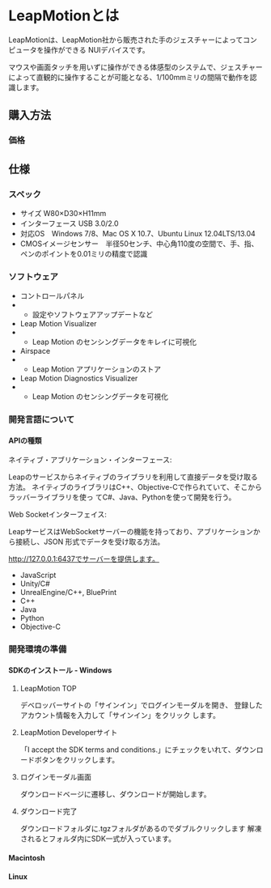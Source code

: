 # LeapMotionとは
LeapMotionは、LeapMotion社から販売された手のジェスチャーによってコンピュータを操作ができる NUIデバイスです。

マウスや画面タッチを用いずに操作ができる体感型のシステムで、ジェスチャーによって直観的に操作することが可能となる、1/100mmミリの間隔で動作を認識します。
 
## 購入方法
### 価格
## 仕様
### スペック
* サイズ W80×D30×H11mm
* インターフェース USB 3.0/2.0
* 対応OS　Windows 7/8、Mac OS X 10.7、Ubuntu Linux 12.04LTS/13.04
* CMOSイメージセンサー　半径50センチ、中心角110度の空間で、手、指、ペンのポイントを0.01ミリの精度で認識

### ソフトウェア
* コントロールパネル
* * 設定やソフトウェアアップデートなど
* Leap Motion Visualizer
* * Leap Motion のセンシングデータをキレイに可視化
* Airspace
* * Leap Motion アプリケーションのストア 
* Leap Motion Diagnostics Visualizer
* * Leap Motion のセンシングデータを可視化

### 開発言語について
#### APIの種類
ネイティブ・アブリケーション・インターフェース:

Leapのサービスからネイティブのライブラリを利用して直接データを受け取る方法。 ネイティブのライブラリはC++、Objective-Cで作られていて、そこからラッバーライブラリを使っ てC#、Java、Pythonを使って開発を行う。

Web Socketインターフェイス:

LeapサービスはWebSocketサーバーの機能を持っており、アブリケーションから接続し、JSON 形式でデータを受け取る方法。

http://127.0.0.1:6437でサーバーを提供します。
* JavaScript
* Unity/C#
* UnrealEngine/C++, BluePrint
* C++
* Java
* Python
* Objective-C

### 開発環境の準備
#### SDKのインストール - Windows
1. LeapMotion TOP

    デベロッバーサイトの「サインイン」でログインモーダルを開き、 登録したアカウント情報を入力して「サインイン」をクリック します。
2. LeapMotion Developerサイト

    「I accept the SDK terms and conditions.」にチェックをいれて、ダウンロードボタンをクリックします。

3. ログインモーダル画面

    ダウンロードベージに遷移し、ダウンロードが開始します。

4. ダウンロード完了

    ダウンロードフォルダに.tgzフォルダがあるのでダブルクリックします
解凍されるとフォルダ内にSDK一式が入っています。

#### Macintosh
#### Linux

